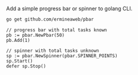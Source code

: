 Add a simple progress bar or spinner to golang CLI.

```bash
go get github.com/ermineaweb/pbar
```

```golang
// progress bar with total tasks known
pb := pbar.NewPbar(50)
pb.Add(1)

// spinner with total tasks unknown
sp := pbar.NewSpinner(pbar.SPINNER_POINTS)
sp.Start()
defer sp.Stop()
```